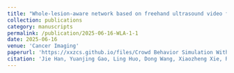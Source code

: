 ```yaml
---
title: "Whole-lesion-aware network based on freehand ultrasound video for breast cancer assessment: a prospective multicenter study"
collection: publications
category: manuscripts
permalink: /publication/2025-06-16-WLA-1-1
date: 2025-06-16
venue: 'Cancer Imaging'
paperurl: 'https://xxzcs.github.io/files/Crowd Behavior Simulation With Emotional Contagion in Unexpected Multihazard Situations.pdf'
citation: 'Jie Han, Yuanjing Gao, Ling Huo, Dong Wang, Xiaozheng Xie, Rui Zhang, Mengsu Xiao, Nan Zhang, Meng Lei, Quanlin Wu, Lu Ma, Chao Sun, Xinyi Wang, Lei Liu, Shuzhen Cheng, Binghui Tang, Liwei Wang, Qingli Zhu and Yong Wang. (2025). &quot;Whole-lesion-aware network based on freehand ultrasound video for breast cancer assessment: a prospective multicenter study.&quot; <i>Cancer Imaging</i>. 25(1): 75.'
---
```


